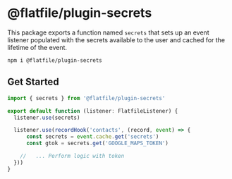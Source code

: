 # @flatfile/plugin-secrets

This package exports a function named `secrets` that sets up an event listener populated with the secrets available to the user and cached for the lifetime of the event.

`npm i @flatfile/plugin-secrets`

## Get Started

```ts
import { secrets } from '@flatfile/plugin-secrets'

export default function (listener: FlatfileListener) {
  listener.use(secrets)

  listener.use(recordHook('contacts', (record, event) => {
      const secrets = event.cache.get('secrets')
      const gtok = secrets.get('GOOGLE_MAPS_TOKEN')

    //   ... Perform logic with token
  }))
}
```